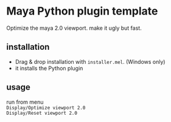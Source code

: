 # Maya Python plugin template

Optimize the maya 2.0 viewport. make it ugly but fast.

## installation
- Drag & drop installation with `installer.mel`. (Windows only)
- it installs the Python plugin
    
## usage
run from menu  
`Display/Optimize viewport 2.0`  
`Display/Reset viewport 2.0`  

